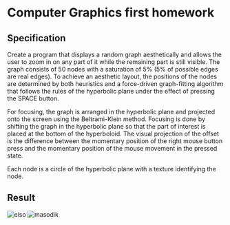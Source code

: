 # Computer Graphics first homework

## Specification
Create a program that displays a random graph aesthetically and allows the user to zoom in on any part of it while the remaining part is still visible. The graph consists of 50 nodes with a saturation of 5% (5% of possible edges are real edges). To achieve an aesthetic layout, the positions of the nodes are determined by both heuristics and a force-driven graph-fitting algorithm that follows the rules of the hyperbolic plane under the effect of pressing the SPACE button.

For focusing, the graph is arranged in the hyperbolic plane and projected onto the screen using the Beltrami-Klein method. Focusing is done by shifting the graph in the hyperbolic plane so that the part of interest is placed at the bottom of the hyperboloid. The visual projection of the offset is the difference between the momentary position of the right mouse button press and the momentary position of the mouse movement in the pressed state.

Each node is a circle of the hyperbolic plane with a texture identifying the node.

## Result
![elso](https://user-images.githubusercontent.com/58141904/160291190-41bdb66c-eee2-4eb0-8352-c9c4e9ec56c7.png)
![masodik](https://user-images.githubusercontent.com/58141904/160291193-0192ed13-3fec-4529-95f3-26bc79047dab.png)

